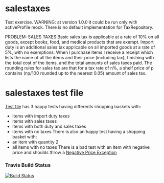 # salestaxes
Test exercise.
WARNING: at version 1.0.0 it could be run only with activeProfile mock. There is no default implementation for TaxRepository.

PROBLEM: SALES TAXES
Basic sales tax is applicable at a rate of 10% on all goods, except books, food, and medical 
products that are exempt. Import duty is an additional sales tax applicable on all imported goods
at a rate of 5%, with no exemptions.
When I purchase items I receive a receipt which lists the name of all the items and their price 
(including tax), finishing with the total cost of the items, and the total amounts of sales taxes 
paid. The rounding rules for sales tax are that for a tax rate of n%, a shelf price of p contains 
(np/100 rounded up to the nearest 0.05) amount of sales tax.

# salestaxes test file
[Test file](src/test/java/com/lastminute/marcoluly/SalestaxesApplicationTests.java) has 3 happy tests having differents shopping baskets with:
- items with import duty taxes
- items with sales taxes
- items with both duty and sales taxes
- items with no taxes
There is also an happy test having a shopping basket with:
- an item with quantity 2
- all items with no taxes
There is a bad test with an item with negative price and shoulds throw a [Negative Price Exception](src/main/java/com/lastminute/marcoluly/exceptions/NotNegativePriceException.java)

### Travis Build Status
[![Build Status](https://travis-ci.org/pacciu/salestaxes.svg?branch=master)](https://travis-ci.org/pacciu/salestaxes)
